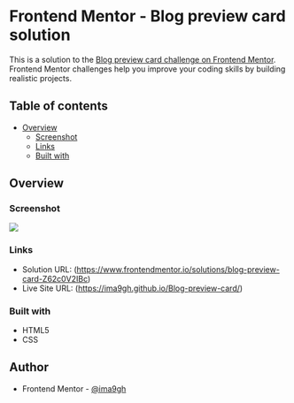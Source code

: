 # Frontend Mentor - Blog preview card solution

This is a solution to the [Blog preview card challenge on Frontend Mentor](https://www.frontendmentor.io/challenges/blog-preview-card-ckPaj01IcS). Frontend Mentor challenges help you improve your coding skills by building realistic projects. 

## Table of contents

- [Overview](#overview)
  - [Screenshot](#screenshot)
  - [Links](#links)
  - [Built with](#built-with)


## Overview

### Screenshot

![](images/screenshot.png)


### Links

- Solution URL: (https://www.frontendmentor.io/solutions/blog-preview-card-Z62c0V2IBc)
- Live Site URL: (https://ima9gh.github.io/Blog-preview-card/)

### Built with

- HTML5
- CSS

## Author

- Frontend Mentor - [@ima9gh](https://www.frontendmentor.io/profile/ima9gh)




